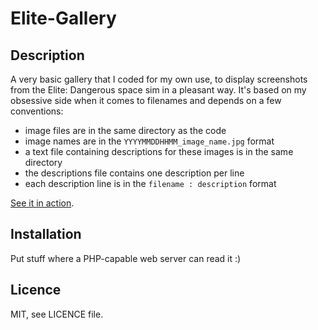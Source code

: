 # Elite-Gallery

## Description

A very basic gallery that I coded for my own use, to display screenshots from the Elite: Dangerous space sim in a pleasant way. It's based on my obsessive side when it comes to filenames and depends on a few conventions:
* image files are in the same directory as the code
* image names are in the `YYYYMMDDHHMM_image_name.jpg` format
* a text file containing descriptions for these images is in the same directory
* the descriptions file contains one description per line
* each description line is in the `filename : description` format

[See it in action](http://files.jkbockstael.be/elite/).

## Installation

Put stuff where a PHP-capable web server can read it :)

## Licence

MIT, see LICENCE file.
